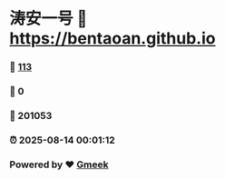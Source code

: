 # 涛安一号 :link: https://bentaoan.github.io 
### :page_facing_up: [113](https://bentaoan.github.io/tag.html) 
### :speech_balloon: 0 
### :hibiscus: 201053 
### :alarm_clock: 2025-08-14 00:01:12 
### Powered by :heart: [Gmeek](https://github.com/Meekdai/Gmeek)
